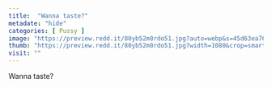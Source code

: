 ```yaml
---
title:  "Wanna taste?"
metadate: "hide"
categories: [ Pussy ]
image: "https://preview.redd.it/80yb52m0rdo51.jpg?auto=webp&s=45d63ea761ebadf7dce609ad9b532b306201730b"
thumb: "https://preview.redd.it/80yb52m0rdo51.jpg?width=1080&crop=smart&auto=webp&s=c49e84cd0e77564328f475732e1cf6585503851d"
visit: ""
---
```

Wanna taste?
